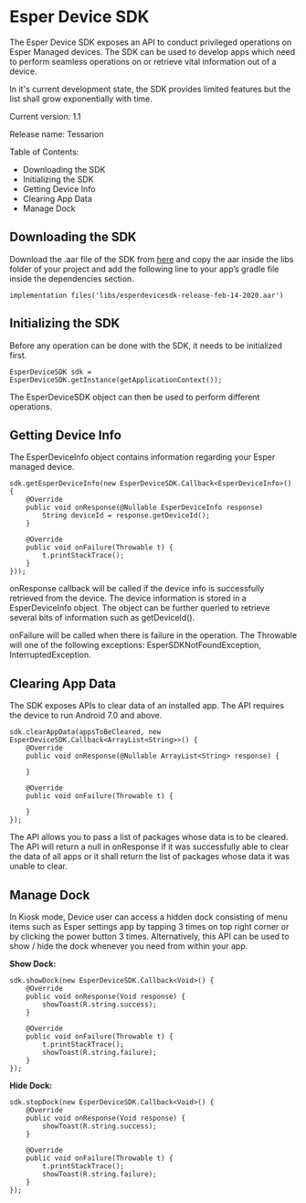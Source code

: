 
# Esper Device SDK


The Esper Device SDK exposes an API to conduct privileged operations on Esper Managed devices. The SDK can be used to develop apps which need to perform seamless operations on or retrieve vital information out of a device.

In it's current development state, the SDK provides limited features but the list shall grow exponentially with time.



Current version: 1.1

Release name: Tessarion

Table of Contents: 

- Downloading the SDK
- Initializing the SDK
- Getting Device Info
- Clearing App Data
- Manage Dock




## Downloading the SDK

Download the .aar file of the SDK from [here](http://downloads.esper.io/device-sdk/esperdevicesdk-release-feb-14-2020.aar) and copy the aar inside the libs folder of your project and add the following line to your app’s gradle file inside the dependencies section.

```
implementation files('libs/esperdevicesdk-release-feb-14-2020.aar')
```

## Initializing the SDK

Before any operation can be done with the SDK, it needs to be initialized first.

```
EsperDeviceSDK sdk = EsperDeviceSDK.getInstance(getApplicationContext());
```


The EsperDeviceSDK object can then be used to perform different operations.

## Getting Device Info

The EsperDeviceInfo object contains information regarding your Esper managed device.

```
sdk.getEsperDeviceInfo(new EsperDeviceSDK.Callback<EsperDeviceInfo>() {
    @Override
    public void onResponse(@Nullable EsperDeviceInfo response)
        String deviceId = response.getDeviceId();
    }
 
    @Override
    public void onFailure(Throwable t) {
        t.printStackTrace();
    }
}));

```

onResponse callback will be called if the device info is successfully retrieved from the device. The device information is stored in a EsperDeviceInfo object. The object can be further queried to retrieve several bits of information such as getDeviceId().

onFailure will be called when there is failure in the operation. The Throwable will one of the following exceptions: EsperSDKNotFoundException, InterruptedException.

## Clearing App Data

The SDK exposes APIs to clear data of an installed app. The API requires the device to run Android 7.0 and above.

```
sdk.clearAppData(appsToBeCleared, new EsperDeviceSDK.Callback<ArrayList<String>>() {
    @Override
    public void onResponse(@Nullable ArrayList<String> response) {
                 
    }
 
    @Override
    public void onFailure(Throwable t) {
 
    }
});
```
The API allows you to pass a list of packages whose data is to be cleared. The API will return a null in onResponse if it was successfully able to clear the data of all apps or it shall return the list of packages whose data it was unable to clear.

## Manage Dock
In Kiosk mode, Device user can access a hidden dock consisting of menu items such as Esper settings app by tapping 3 times on top right corner or by clicking the power button 3 times. Alternatively, this API can be used to show / hide the dock whenever you need from within your app.

<b>Show Dock:</b>

```
sdk.showDock(new EsperDeviceSDK.Callback<Void>() {
    @Override
    public void onResponse(Void response) {
        showToast(R.string.success);
    }
 
    @Override
    public void onFailure(Throwable t) {
        t.printStackTrace();
        showToast(R.string.failure);
    }
});
```

<b>Hide Dock: </b>
```
sdk.stopDock(new EsperDeviceSDK.Callback<Void>() {
    @Override
    public void onResponse(Void response) {
        showToast(R.string.success);
    }
 
    @Override
    public void onFailure(Throwable t) {
        t.printStackTrace();
        showToast(R.string.failure);
    }
});
```
